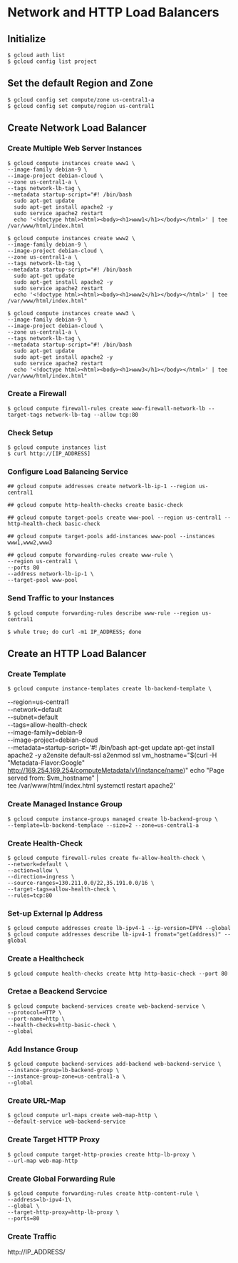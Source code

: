 # Network and HTTP Load Balancers

## Initialize

    $ gcloud auth list
    $ gcloud config list project
    
## Set the default Region and Zone

    $ gcloud config set compute/zone us-central1-a
    $ gcloud config set compute/region us-central1

## Create Network Load Balancer

### Create Multiple Web Server Instances

    $ gcloud compute instances create www1 \
    --image-family debian-9 \
    --image-project debian-cloud \
    --zone us-central1-a \
    --tags network-lb-tag \
    --metadata startup-script="#! /bin/bash
      sudo apt-get update
      sudo apt-get install apache2 -y
      sudo service apache2 restart
      echo '<!doctype html><html><body><h1>www1</h1></body></html>' | tee /var/www/html/index.html

    $ gcloud compute instances create www2 \
    --image-family debian-9 \
    --image-project debian-cloud \
    --zone us-central1-a \
    --tags network-lb-tag \
    --metadata startup-script="#! /bin/bash
      sudo apt-get update
      sudo apt-get install apache2 -y
      sudo service apache2 restart
      echo '<!doctype html><html><body><h1>www2</h1></body></html>' | tee /var/www/html/index.html"

    $ gcloud compute instances create www3 \
    --image-family debian-9 \
    --image-project debian-cloud \
    --zone us-central1-a \
    --tags network-lb-tag \
    --metadata startup-script="#! /bin/bash
      sudo apt-get update
      sudo apt-get install apache2 -y
      sudo service apache2 restart
      echo '<!doctype html><html><body><h1>www3</h1></body></html>' | tee /var/www/html/index.html"
      
### Create a Firewall

    $ gcloud compute firewall-rules create www-firewall-network-lb --target-tags network-lb-tag --allow tcp:80
    
### Check Setup

    $ gcloud compute instances list
    $ curl http://[IP_ADDRESS]
    
### Configure Load Balancing Service

    ## gcloud compute addresses create network-lb-ip-1 --region us-central1
    
    ## gcloud compute http-health-checks create basic-check
    
    ## gcloud compute target-pools create www-pool --region us-central1 --http-health-check basic-check
    
    ## gcloud compute target-pools add-instances www-pool --instances www1,www2,www3
    
    ## gcloud compute forwarding-rules create www-rule \
    --region us-central1 \
    --ports 80
    --address network-lb-ip-1 \
    --target-pool www-pool
    
### Send Traffic to your Instances

    $ gcloud compute forwarding-rules describe www-rule --region us-central1
    
    $ whule true; do curl -m1 IP_ADDRESS; done
    
## Create an HTTP Load Balancer

### Create Template

    $ gcloud compute instance-templates create lb-backend-template \
   --region=us-central1 \
   --network=default \
   --subnet=default \
   --tags=allow-health-check \
   --image-family=debian-9 \
   --image-project=debian-cloud \
   --metadata=startup-script='#! /bin/bash
     apt-get update
     apt-get install apache2 -y
     a2ensite default-ssl
     a2enmod ssl
     vm_hostname="$(curl -H "Metadata-Flavor:Google" \
     http://169.254.169.254/computeMetadata/v1/instance/name)"
     echo "Page served from: $vm_hostname" | \
     tee /var/www/html/index.html
     systemctl restart apache2'

### Create Managed Instance Group

    $ gcloud compute instance-groups managed create lb-backend-group \
    --template=lb-backend-templace --size=2 --zone=us-central1-a
    
### Create Health-Check

    $ gcloud compute firewall-rules create fw-allow-health-check \
    --network=default \
    --action=allow \
    --direction=ingress \
    --source-ranges=130.211.0.0/22,35.191.0.0/16 \
    --target-tags=allow-health-check \
    --rules=tcp:80
    
### Set-up External Ip Address

    $ gcloud compute addresses create lb-ipv4-1 --ip-version=IPV4 --global
    $ gcloud compute addresses describe lb-ipv4-1 fromat="get(address)" --global

### Create a Healthcheck

    $ gcloud compute health-checks create http http-basic-check --port 80

### Cretae a Beackend Servcice

    $ gcloud compute backend-services create web-backend-service \
    --protocol=HTTP \
    --port-name=http \
    --health-checks=http-basic-check \
    --global
    
### Add Instance Group

    $ gcloud compute backend-services add-backend web-backend-service \
    --instance-group=lb-backend-group \
    --instance-group-zone=us-central1-a \
    --global

### Create URL-Map

    $ gcloud compute url-maps create web-map-http \
    --default-service web-backend-service

### Create Target HTTP Proxy

    $ gcloud compute target-http-proxies create http-lb-proxy \
    --url-map web-map-http
    
### Create Global Forwarding Rule

    $ gcloud compute forwarding-rules create http-content-rule \
    --address=lb-ipv4-1\
    --global \
    --target-http-proxy=http-lb-proxy \
    --ports=80
    
### Create Traffic

http://IP_ADDRESS/
